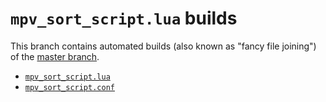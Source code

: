 # `mpv_sort_script.lua` builds

This branch contains automated builds (also known as "fancy file joining") of the [master branch](https://github.com/TheAMM/mpv_sort_script).

* [`mpv_sort_script.lua`](https://raw.githubusercontent.com/TheAMM/mpv_sort_script/build/mpv_sort_script.lua)
* [`mpv_sort_script.conf`](https://raw.githubusercontent.com/TheAMM/mpv_sort_script/build/mpv_sort_script.conf)
